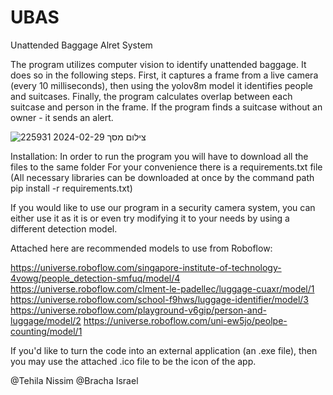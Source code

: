 # UBAS
Unattended Baggage Alret System


The program utilizes computer vision to identify unattended baggage. It does so in the following steps. First, it captures a frame from a live camera (every 10 milliseconds), then using the yolov8m model it identifies people and suitcases. Finally, the program calculates overlap between each suitcase and person in the frame. If the program finds a suitcase without an owner - it sends an alert.


![צילום מסך 2024-02-29 225931](https://github.com/brisraela/UBAS/assets/93548885/221cd147-4178-4581-93d2-4ca16b37ef16)




Installation:
In order to run the program you will have to download all the files to the same folder 
For your convenience there is a requirements.txt file
(All necessary libraries can be downloaded at once by the command
path pip install -r requirements.txt)


If you would like to use our program in a security camera system, you can either use it as it is or even try modifying it to your needs by using a different detection model.

Attached here are recommended models to use from Roboflow:

https://universe.roboflow.com/singapore-institute-of-technology-4vowg/people_detection-smfuq/model/4
https://universe.roboflow.com/clment-le-padellec/luggage-cuaxr/model/1
https://universe.roboflow.com/school-f9hws/luggage-identifier/model/3
https://universe.roboflow.com/playground-v6gip/person-and-luggage/model/2
https://universe.roboflow.com/uni-ew5jo/peolpe-counting/model/1    


If you'd like to turn the code into an external application (an .exe file), then you may use the attached .ico file to be the icon of the app.

@Tehila Nissim @Bracha Israel
